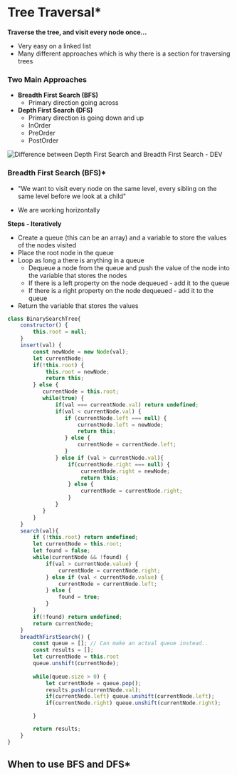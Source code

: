 # Tree Traversal* 



**Traverse the tree, and visit every node once...**

- Very easy on a linked list
- Many different approaches which is why there is a section for traversing trees 



### Two Main Approaches

- **Breadth First Search (BFS)**
  - Primary direction going across 
- **Depth First Search (DFS)**
  - Primary direction is going down and up
  - InOrder
  - PreOrder
  - PostOrder

![Difference between Depth First Search and Breadth First Search - DEV](https://res.cloudinary.com/practicaldev/image/fetch/s---f65OlYQ--/c_imagga_scale,f_auto,fl_progressive,h_420,q_auto,w_1000/https://dev-to-uploads.s3.amazonaws.com/i/e2ru41fjhqs4ombbcedf.png)



### Breadth First Search (BFS)*

- "We want to visit every node on the same level, every sibling on the same level before we look at a child"

- We are working horizontally 

  

**Steps - Iteratively**

- Create a queue (this can be an array) and a variable to store the values of the nodes visited
- Place the root node in the queue 
- Loop as long a there is anything in a queue 
  - Dequeue a node from the queue and push the value of the node into the variable that stores the nodes
  - If there is a left property on the node dequeued - add it to the queue
  - If there is a right property on the node dequeued - add it to the queue 
- Return the variable that stores the values 





```js
class BinarySearchTree{
    constructor() {
        this.root = null;
    }
    insert(val) {
        const newNode = new Node(val);
        let currentNode;
        if(!this.root) {
            this.root = newNode;
            return this;
        } else {
           currentNode = this.root;
           while(true) {
               if(val === currentNode.val) return undefined;
               if(val < currentNode.val) {
                  if (currentNode.left === null) {
                      currentNode.left = newNode;
                      return this;
                  } else {
                      currentNode = currentNode.left;
                  }
               } else if (val > currentNode.val){
                   if(currentNode.right === null) {
                       currentNode.right = newNode;
                       return this;
                   } else {
                       currentNode = currentNode.right;
                   }
               }
           }	
        }
    }
    search(val){
        if (!this.root) return undefined;
        let currentNode = this.root;
        let found = false;
		while(currentNode && !found) {
            if(val > currentNode.value) {
                currentNode = currentNode.right;
            } else if (val < currentNode.value) {
                currentNode = currentNode.left;
            } else {
                found = true;
            }
        }
        if(!found) return undefined;
        return currentNode;
    }
    breadthFirstSearch() {
        const queue = []; // Can make an actual queue instead.. 
        const results = [];
        let currentNode = this.root
        queue.unshift(currentNode);
        
        while(queue.size > 0) {
            let currentNode = queue.pop();
            results.push(currentNode.val);
            if(currentNode.left) queue.unshift(currentNode.left);
            if(currentNode.right) queue.unshift(currentNode.right);

        }

        return results;
    }
}
```





## When to use BFS and DFS*

